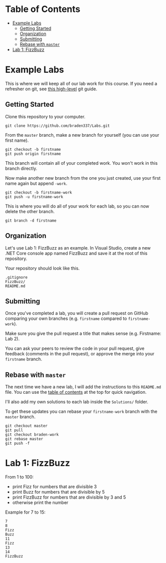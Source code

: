 # Table of Contents

- [Example Labs](#example-labs)
  - [Getting Started](#getting-started)
  - [Organization](#organization)
  - [Submitting](#submitting)
  - [Rebase with `master`](#rebase-with-master)
- [Lab 1: FizzBuzz](#lab-1-fizzbuzz)

# Example Labs

This is where we will keep all of our lab work for this course. If you need a
refresher on git, see
[this high-level](https://rogerdudler.github.io/git-guide/) git guide.

## Getting Started

Clone this repository to your computer.

```shell
git clone https://github.com/braden337/Labs.git
```

From the `master` branch, make a new branch for yourself (you can use your first
name).

```shell
git checkout -b firstname
git push origin firstname
```

This branch will contain all of your completed work. You won't work in this
branch directly.

Now make another new branch from the one you just created, use your first name
again but append `-work`.

```shell
git checkout -b firstname-work
git push -u firstname-work
```

This is where you will do all of your work for each lab, so you can now delete
the other branch.

```shell
git branch -d firstname
```

## Organization

Let's use Lab 1: FizzBuzz as an example. In Visual Studio, create a new .NET
Core console app named FizzBuzz and save it at the root of this repository.

Your repository should look like this.

```shell
.gitignore
FizzBuzz/
README.md
```

## Submitting

Once you've completed a lab, you will create a pull request on GitHub comparing
your own branches (e.g. `firstname` compared to `firstname-work`).

Make sure you give the pull request a title that makes sense (e.g. Firstname:
Lab 2).

You can ask your peers to review the code in your pull request, give feedback
(comments in the pull request), or approve the merge into your `firstname`
branch.

## Rebase with `master`

The next time we have a new lab, I will add the instructions to this `README.md`
file. You can use the [table of contents](#contents) at the top for quick
navigation.

I'll also add my own solutions to each lab inside the `Solutions/` folder.

To get these updates you can rebase your `firstname-work` branch with the
`master` branch.

```shell
git checkout master
git pull
git checkout braden-work
git rebase master
git push -f
```

# Lab 1: FizzBuzz

From 1 to 100:

- print Fizz for numbers that are divisible 3
- print Buzz for numbers that are divisible by 5
- print FizzBuzz for numbers that are divisible by 3 and 5
- otherwise print the number

Example for 7 to 15:

```text
7
8
Fizz
Buzz
11
Fizz
13
14
FizzBuzz
```
